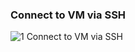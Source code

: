 ### Connect to VM via SSH

![1 Connect to VM via SSH](https://user-images.githubusercontent.com/58173938/206630580-dc735ab3-ed6a-419b-b545-f3e175f3d4e4.png)



